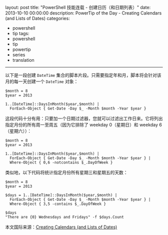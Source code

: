 ﻿layout: post
title: "PowerShell 技能连载 - 创建日历（和日期列表）"
date: 2013-10-10 00:00:00
description: PowerTip of the Day - Creating Calendars (and Lists of Dates)
categories:
- powershell
- tip
tags:
- powershell
- tip
- powertip
- series
- translation
---
以下是一段创建 `DateTime` 集合的脚本片段。只需要指定年和月，脚本将会针对该月的每一天创建一个 `DateTime` 对象：

	$month = 8
	$year = 2013
	
	1..[DateTime]::DaysInMonth($year,$month) |
	  ForEach-Object { Get-Date -Day $_ -Month $month -Year $year }

这段代码十分有用：只要加一个日期过滤器，您就可以过滤出工作日来。它将列出指定月份的所有周一至周五（因为它排除了 weekday 0（星期日）和 weekday 6（星期六））：

	$month = 8
	$year = 2013
	
	1..[DateTime]::DaysInMonth($year,$month) |
	  ForEach-Object { Get-Date -Day $_ -Month $month -Year $year } |
	  Where-Object { 0,6 -notcontains $_.DayOfWeek }
	
类似地，以下代码将统计指定月份所有星期三和星期五的天数：

	$month = 8
	$year = 2013
	
	$days = 1..[DateTime]::DaysInMonth($year,$month) |
	  ForEach-Object { Get-Date -Day $_ -Month $month -Year $year } |
	  Where-Object { 3,5 -contains $_.DayOfWeek }
	
	$days
	"There are {0} Wednesdays and Fridays" -f $days.Count

<!--more-->

本文国际来源：[Creating Calendars (and Lists of Dates)](http://community.idera.com/powershell/powertips/b/tips/posts/creating-calendars-and-lists-of-dates)

